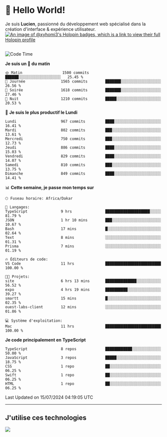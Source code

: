 # 👋 Hello World!

Je suis **Lucien**, passionné du développement web spécialisé dans la création d'interface & expérience utilisateur.
[![An image of @xyhomi3's Holopin badges, which is a link to view their full Holopin profile](https://holopin.me/xyhomi3)](https://holopin.io/@xyhomi3)

##

<!--START_SECTION:waka-->
![Code Time](http://img.shields.io/badge/Code%20Time-1%2C515%20hrs-blue)

**Je suis un 🐤 du matin** 

```text
🌞 Matin                  1500 commits        ██████░░░░░░░░░░░░░░░░░░░   25.45 % 
🌆 Journée                1565 commits        ███████░░░░░░░░░░░░░░░░░░   26.56 % 
🌃 Soirée                 1618 commits        ███████░░░░░░░░░░░░░░░░░░   27.46 % 
🌙 Nuit                   1210 commits        █████░░░░░░░░░░░░░░░░░░░░   20.53 % 
```
📅 **Je suis le plus productif le Lundi** 

```text
Lundi                    967 commits         ████░░░░░░░░░░░░░░░░░░░░░   16.41 % 
Mardi                    802 commits         ███░░░░░░░░░░░░░░░░░░░░░░   13.61 % 
Mercredi                 750 commits         ███░░░░░░░░░░░░░░░░░░░░░░   12.73 % 
Jeudi                    886 commits         ████░░░░░░░░░░░░░░░░░░░░░   15.03 % 
Vendredi                 829 commits         ████░░░░░░░░░░░░░░░░░░░░░   14.07 % 
Samedi                   810 commits         ███░░░░░░░░░░░░░░░░░░░░░░   13.75 % 
Dimanche                 849 commits         ████░░░░░░░░░░░░░░░░░░░░░   14.41 % 
```


📊 **Cette semaine, je passe mon temps sur** 

```text
🕑︎ Fuseau horaire: Africa/Dakar

💬 Langages: 
TypeScript               9 hrs               ████████████████████░░░░░   81.79 % 
JSON                     1 hr 10 mins        ███░░░░░░░░░░░░░░░░░░░░░░   10.67 % 
Bash                     17 mins             █░░░░░░░░░░░░░░░░░░░░░░░░   02.64 % 
Text                     8 mins              ░░░░░░░░░░░░░░░░░░░░░░░░░   01.31 % 
Prisma                   7 mins              ░░░░░░░░░░░░░░░░░░░░░░░░░   01.19 % 

🔥 Éditeurs de code: 
VS Code                  11 hrs              █████████████████████████   100.00 % 

🐱‍💻 Projets: 
site                     6 hrs 13 mins       ██████████████░░░░░░░░░░░   56.52 % 
expo                     4 hrs 19 mins       ██████████░░░░░░░░░░░░░░░   39.27 % 
smartt                   15 mins             █░░░░░░░░░░░░░░░░░░░░░░░░   02.35 % 
ouest-labs-client        12 mins             ░░░░░░░░░░░░░░░░░░░░░░░░░   01.86 % 

💻 Système d'exploitation: 
Mac                      11 hrs              █████████████████████████   100.00 % 
```

**Je code principalement en TypeScript** 

```text
TypeScript               8 repos             ████████████░░░░░░░░░░░░░   50.00 % 
JavaScript               3 repos             █████░░░░░░░░░░░░░░░░░░░░   18.75 % 
CSS                      1 repo              ██░░░░░░░░░░░░░░░░░░░░░░░   06.25 % 
Swift                    1 repo              ██░░░░░░░░░░░░░░░░░░░░░░░   06.25 % 
HTML                     1 repo              ██░░░░░░░░░░░░░░░░░░░░░░░   06.25 % 
```




 Last Updated on 15/07/2024 04:19:05 UTC
<!--END_SECTION:waka-->
---

## J'utilise ces technologies

<p align="left">
  <a href="https://skillicons.dev">
    <img src="https://skillicons.dev/icons?i=ts,js,md,scss,tailwind,react,docker,express,astro,vite,nextjs,vercel,figma,ableton" />
  </a>
</p>

